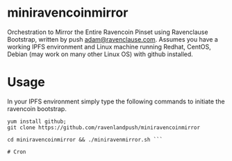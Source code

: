 # miniravencoinmirror

Orchestration to Mirror the Entire Ravencoin Pinset using Ravenclause Bootstrap, written by push adam@ravenclause.com. Assumes you have a working IPFS environment and Linux machine running Redhat, CentOS, Debian (may work on many other Linux OS) with github installed.

# Usage

In your IPFS environment simply type the following commands to initiate the ravencoin bootstrap. 

``` 
yum install github;
git clone https://github.com/ravenlandpush/miniravencoinmirror

cd miniravencoinmirror && ./miniravenmirror.sh ```

# Cron



